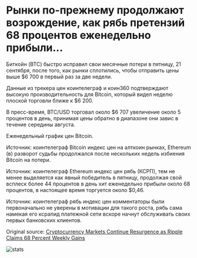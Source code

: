 # Рынки по-прежнему продолжают возрождение, как рябь претензий 68 процентов еженедельно прибыли...

Биткойн (BTC) быстро исправил свои месячные потери в пятницу, 21 сентября, после того, как рынки сплотились, чтобы отправить цены выше $6 700 в первый раз за две недели.

Данные из трекера цен коинтелеграф и коин360 подтверждают высокую производительность для Bitcoin, который видел неделю плоской торговли ближе к $6 200.

В пресс-время, BTC/USD торговал около $6 707 увеличение около 5 процентов в день, принимая цены обратно в диапазоне они завис в течение середины августа.

Еженедельный график цен Bitcoin.

Источник: коинтелеграф Bitcoin индекс цен на алткоин рынках, Ethereum (в) разворот судьбы продолжался после нескольких недель избиения Bitcoin на потери.

Источник: коинтелеграф Ethereum индекс цен рябь (КСРП), тем не менее выделяется как явный победитель в пятницу, продолжая свой всплеск более 44 процентов в день хит еженедельно прибыли около 68 процентов, в настоящее время торгуется около $0,46.

Источник: коинтелеграф рябь индекс цен комментаторы были первоначально не уверены в мотивации для такого роста, рябь сама намекая его ксрапид платежной сети вскоре начнут обслуживать своих первых банковских клиентов.

Original source: [Cryptocurrency Markets Continue Resurgence as Ripple Claims 68 Percent Weekly Gains](https://cointelegraph.com/news/cryptocurrency-markets-continue-resurgence-as-ripple-claims-68-percent-weekly-gains)

![stats](https://c.statcounter.com/11760860/0/a89fa40b/1/ "stats")